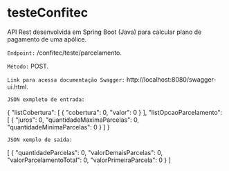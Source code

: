 # testeConfitec

API Rest desenvolvida em Spring Boot (Java) para calcular plano de pagamento de uma apólice.

`Endpoint:` /confitec/teste/parcelamento.

`Método:` POST.

`Link para acessa documentação Swagger:` http://localhost:8080/swagger-ui.html.

`JSON exmpleto de entrada:`


{
  "listCobertura": [
    {
      "cobertura": 0,
      "valor": 0
    }
  ],
  "listOpcaoParcelamento": [
    {
      "juros": 0,
      "quantidadeMaximaParcelas": 0,
      "quantidadeMinimaParcelas": 0
    }
  ]
}

`JSON xemplo de saída:`

[
  {
    "quantidadeParcelas": 0,
    "valorDemaisParcelas": 0,
    "valorParcelamentoTotal": 0,
    "valorPrimeiraParcela": 0
  }
]


